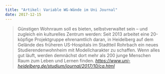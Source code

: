 ```yaml
---
title: "Artikel: Variable WG-Wände im Uni Journal"
date: 2017-12-15
---
```


> Günstigen Wohnraum soll es bieten, selbstverwaltet sein – und zugleich ein kulturelles Zentrum werden: Seit 2013 arbeitet eine 20-köpfige Projektgruppe ehrenamtlich daran, in Heidelberg auf dem Gelände des früheren US-Hospitals im Stadtteil Rohrbach ein neues Studierendenwohnheim mit Modellcharakter zu schaffen. Wenn alles gut läuft, werden demnächst dort mehr als 200 junge Menschen Raum zum Leben und Lernen finden.
> <cite><a href="https://www.uni-heidelberg.de/studium/journal/2017/10/ca.html">https://www.uni-heidelberg.de/studium/journal/2017/10/ca.html</a></cite>